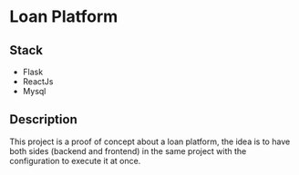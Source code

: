 # Loan Platform

## Stack

- Flask
- ReactJs
- Mysql

## Description

This project is a proof of concept about a loan platform, the idea is to have both sides (backend and frontend) in the same project with the configuration to execute it at once.
